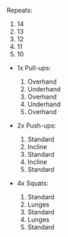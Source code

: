 Repeats:
1. 14
2. 13
3. 12
4. 11
5. 10  

- 1x Pull-ups:
	1. Overhand    
	2. Underhand
	3. Overhand    
	4. Underhand
	5. Overhand

- 2x Push-ups:
	1. Standard    
	2. Incline    
	3. Standard
	4. Incline    
	5. Standard

- 4x Squats:
	1. Standard
	2. Lunges    
	3. Standard
	4. Lunges    
	5. Standard